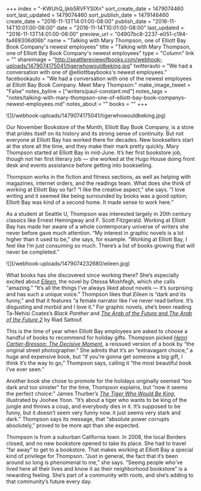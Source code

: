 +++
index = "-KWUhQ_ljkb5RVFYSIXn"
sort_create_date = 1479074460
sort_last_updated = 1479074460
sort_publish_date = 1479146460
create_date = "2016-11-13T14:01:00-08:00"
publish_date = "2016-11-14T10:01:00-08:00"
date = "2016-11-14T10:01:00-08:00"
last_updated = "2016-11-13T14:01:00-08:00"
preview_url = "04907bc8-2237-e051-c194-fa469306d06b"
name = "Talking with Mary Thompson, one of Elliott Bay Book Company's newest employees"
title = "Talking with Mary Thompson, one of Elliott Bay Book Company's newest employees"
type = "Column"
link = ""
shareimage = "http://seattlereviewofbooks.com/webhook-uploads/1479074175041/tigerwhowouldbeking.jpg"
twitterauto = "We had a conversation with one of @elliottbaybooks's newest employees."
facebookauto = "We had a conversation with one of the newest employees at Elliott Bay Book Company. Meet Mary Thompson:"
make_image_tweet = "False"
notes_byline = ["writers/paul-constant.md"]
notes_tags = "notes/talking-with-mary-thompson-one-of-elliott-bay-book-companys-newest-employees.md"
notes_about = ""
books = ""
+++
<p class="image">![](/webhook-uploads/1479074175041/tigerwhowouldbeking.jpg)</p>

Our November Bookstore of the Month, Elliott Bay Book Company, is a store that prides itself on its history and its strong sense of continuity. But not everyone at Elliott Bay has worked there for decades. New booksellers start at the store all the time, and they make their mark pretty quickly. Mary Thompson started at Elliott Bay in mid-June. It’s her first bookstore job, though not her first literary job — she worked at the Hugo House doing front desk and events assistance before getting into bookselling.

Thompson works in the fiction and fitness sections, as well as helping with magazines, internet orders, and the readings team. What does she think of working at Elliott Bay so far? “I like the creative aspect,” she says. “I love writing and it seemed like being surrounded by books was a good option; Elliott Bay was kind of a second home. It made sense to work here.”

As a student at Seattle U, Thompson was interested largely in 20th century classics like Ernest Hemingway and F. Scott Fitzgerald. Working at Elliott Bay has made her aware of a whole contemporary universe of writers she never before gave much attention. “My interest in graphic novels is a lot higher than it used to be,” she says, for example. “Working at Elliott Bay, I feel like I’m just consuming so much. There’s a list of books growing that will never be completed.”

<p class="image-left">![](/webhook-uploads/1479074232680/eileen.jpg)</p>

What books has she discovered since working there? She’s especially excited about [*Eileen*]( http://www.indiebound.org/book/9781594206627), the novel by Otessa Moshfegh, which she calls “amazing.” “It’s all the things I’ve always liked about novels — it’s surprising and has such a unique voice.” Thompson likes that *Eileen* is “dark and its funny,” and that it features “a female narrator like I’ve never read before. It’s disgusting and morbid and I love it.” For graphic novels, she’s been reading Ta-Nehisi Coates’s *Black Panther* and [*The Arab of the Future* and *The Arab of the Future 2*](http://www.thearabofthefuture.com) by Riad Sattouf.

This is the time of year when Elliott Bay employees are asked to choose a handful of books to recommend for holiday gifts. Thompson picked [*Henri Cartier-Bresson: The Decisive Moment*](http://www.indiebound.org/book/9783869307886), a reissued version of a book by “the original street photographer.” She admits that it’s an “extravagant choice,” a huge and expensive book, but “if you’re gonna get someone a big gift, I think it’s the way to go,” Thompson says, calling it “the most beautiful book I’ve ever seen.”

Another book she chose to promote for the holidays originally seemed “too dark and too sinister” for the time, Thompson explains, but “now it seems the perfect choice:” James Thurber’s [*The Tiger Who Would Be King*](http://www.indiebound.org/book/9781592701827), illustrated by Joohee Yoon. “It’s about a tiger who wants to be king of the jungle and throws a coup, and everybody dies in it. It’s supposed to be funny, but it doesn’t seem very funny now. it just seems very stark and dark.” Thompson says its message, that “absolute power corrupts absolutely,” proved to be more apt than she expected.

Thompson is from a suburban California town. In 2008, the local Borders closed, and no new bookstore opened to take its place. She had to travel “far away” to get to a bookstore. That makes working at Elliott Bay a special kind of privilege for Thompson. “Just in general, the fact that it’s been around so long is phenomenal to me,” she says. “Seeing people who’ve lived here all their lives and know it as their neighborhood bookstore” is a rewarding feeling. She’s part of a community with roots, and she’s adding to that community’s future every day.
